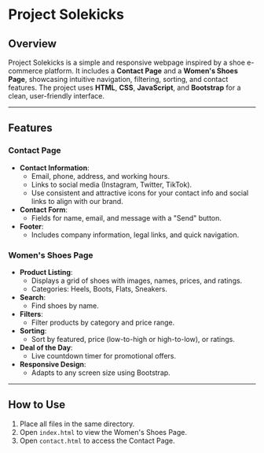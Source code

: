 
# Project Solekicks

## Overview
Project Solekicks is a simple and responsive webpage inspired by a shoe e-commerce platform. It includes a **Contact Page** and a **Women's Shoes Page**, showcasing intuitive navigation, filtering, sorting, and contact features. The project uses **HTML**, **CSS**, **JavaScript**, and **Bootstrap** for a clean, user-friendly interface.

---

## Features

### Contact Page
- **Contact Information**:
  - Email, phone, address, and working hours.
  - Links to social media (Instagram, Twitter, TikTok).
  - Use consistent and attractive icons for your contact info and social links to align with our brand.
- **Contact Form**:
  - Fields for name, email, and message with a "Send" button.
- **Footer**:
  - Includes company information, legal links, and quick navigation.

### Women's Shoes Page
- **Product Listing**:
  - Displays a grid of shoes with images, names, prices, and ratings.
  - Categories: Heels, Boots, Flats, Sneakers.
- **Search**:
  - Find shoes by name.
- **Filters**:
  - Filter products by category and price range.
- **Sorting**:
  - Sort by featured, price (low-to-high or high-to-low), or ratings.
- **Deal of the Day**:
  - Live countdown timer for promotional offers.
- **Responsive Design**:
  - Adapts to any screen size using Bootstrap.

---
## How to Use
1. Place all files in the same directory.
2. Open `index.html` to view the Women's Shoes Page.
3. Open `contact.html` to access the Contact Page.
